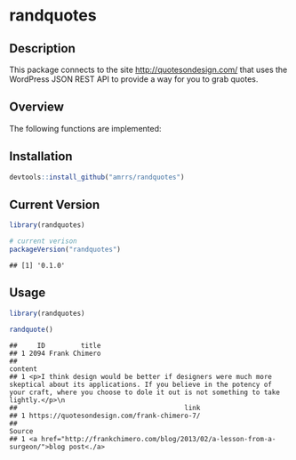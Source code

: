 
randquotes
==========

Description
-----------

This package connects to the site <http://quotesondesign.com/> that uses the WordPress JSON REST API to provide a way for you to grab quotes.

Overview
--------

The following functions are implemented:

Installation
------------

``` r
devtools::install_github("amrrs/randquotes")
```

Current Version
---------------

``` r
library(randquotes)

# current verison
packageVersion("randquotes")
```

    ## [1] '0.1.0'

Usage
-----

``` r
library(randquotes)

randquote()
```

    ##     ID         title
    ## 1 2094 Frank Chimero
    ##                                                                                                                                                                                                                content
    ## 1 <p>I think design would be better if designers were much more skeptical about its applications. If you believe in the potency of your craft, where you choose to dole it out is not something to take lightly.</p>\n
    ##                                          link
    ## 1 https://quotesondesign.com/frank-chimero-7/
    ##                                                                                   Source
    ## 1 <a href="http://frankchimero.com/blog/2013/02/a-lesson-from-a-surgeon/">blog post<./a>

